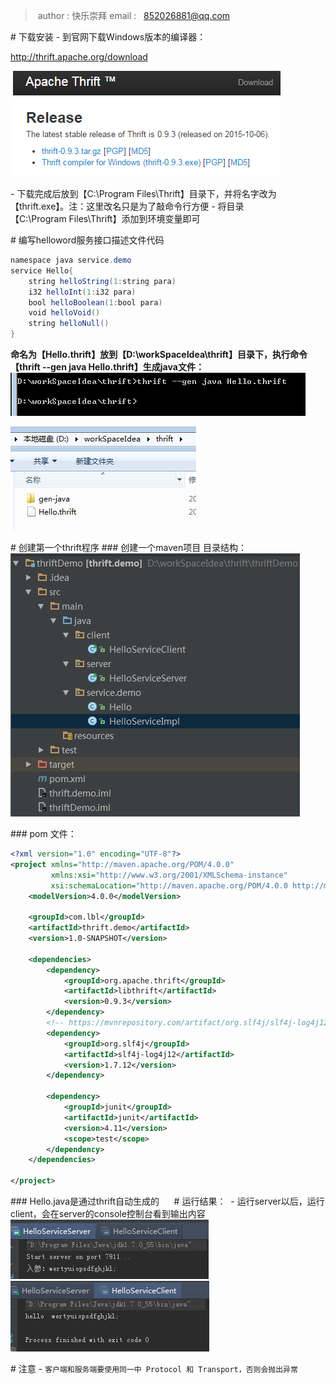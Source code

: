 ﻿
> author : 快乐崇拜
email :   852026881@qq.com


# 下载安装
- 到官网下载Windows版本的编译器：

http://thrift.apache.org/download

 ![](22c8fa87-0c95-4aed-a42d-3718e868a83b_files/3212b4b2-23df-4e43-bd5a-6b3181c1ced6.png)

- 下载完成后放到【C:\Program Files\Thrift】目录下，并将名字改为【thrift.exe】。注：这里改名只是为了敲命令行方便
- 将目录【C:\Program Files\Thrift】添加到环境变量即可






# 编写helloword服务接口描述文件代码

```java
namespace java service.demo
service Hello{
    string helloString(1:string para)
    i32 helloInt(1:i32 para)
    bool helloBoolean(1:bool para)
    void helloVoid()
    string helloNull()
}
```



**命名为【Hello.thrift】放到【D:\workSpaceIdea\thrift】目录下，执行命令【thrift --gen java Hello.thrift】生成java文件：**
![](22c8fa87-0c95-4aed-a42d-3718e868a83b_files/74628b50-860e-4d6a-916a-5ec867cf59b2.png)

![](22c8fa87-0c95-4aed-a42d-3718e868a83b_files/42e014a6-e553-47bb-b5d7-09609f225994.png)


# 创建第一个thrift程序
### 创建一个maven项目
目录结构：
![](22c8fa87-0c95-4aed-a42d-3718e868a83b_files/74496265.png)

### pom 文件：
```xml
<?xml version="1.0" encoding="UTF-8"?>
<project xmlns="http://maven.apache.org/POM/4.0.0"
         xmlns:xsi="http://www.w3.org/2001/XMLSchema-instance"
         xsi:schemaLocation="http://maven.apache.org/POM/4.0.0 http://maven.apache.org/xsd/maven-4.0.0.xsd">
    <modelVersion>4.0.0</modelVersion>

    <groupId>com.lbl</groupId>
    <artifactId>thrift.demo</artifactId>
    <version>1.0-SNAPSHOT</version>

    <dependencies>
        <dependency>
            <groupId>org.apache.thrift</groupId>
            <artifactId>libthrift</artifactId>
            <version>0.9.3</version>
        </dependency>
        <!-- https://mvnrepository.com/artifact/org.slf4j/slf4j-log4j12 -->
        <dependency>
            <groupId>org.slf4j</groupId>
            <artifactId>slf4j-log4j12</artifactId>
            <version>1.7.12</version>
        </dependency>

        <dependency>
            <groupId>junit</groupId>
            <artifactId>junit</artifactId>
            <version>4.11</version>
            <scope>test</scope>
        </dependency>
    </dependencies>

</project>
```
### Hello.java是通过thrift自动生成的
 
 
 # 运行结果：
 - 运行server以后，运行client，会在server的console控制台看到输出内容
 ![](22c8fa87-0c95-4aed-a42d-3718e868a83b_files/75071674.png)
 ![](22c8fa87-0c95-4aed-a42d-3718e868a83b_files/75079084.png)


# 注意
- `客户端和服务端要使用同一中 Protocol 和 Transport，否则会抛出异常`


